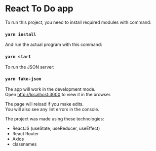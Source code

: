 # React To Do app

To run this project, you need to install required modules with command:

### `yarn install`

And run the actual program with this command:

### `yarn start`

To run the JSON server:

### `yarn fake-json`

The app will work in the development mode.\
Open [http://localhost:3000](http://localhost:3000) to view it in the browser.

The page will reload if you make edits.\
You will also see any lint errors in the console.

The project was made using these technologies:

- ReactJS (useState, useReducer, useEffect)
- React Router
- Axios
- classnames
